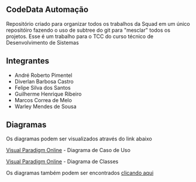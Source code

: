 ## CodeData Automação
Repositório criado para organizar todos os trabalhos da Squad em um único repositóiro fazendo o uso de subtree do git para "mesclar" todos os projetos. Esse é um trabalho para o TCC do curso técnico de Desenvolvimento de Sistemas

## Integrantes
- André Roberto Pimentel
- Diverlan Barbosa Castro
- Felipe Silva dos Santos
- Guilherme Henrique Ribeiro
- Marcos Correa de Melo
- Warley Mendes de Sousa

## Diagramas
Os diagramas podem ser visualizados através do link abaixo

[Visual Paradigm Online](https://online.visual-paradigm.com/w/ayskklzk/diagrams/?lightbox=1&highlight=0000ff&edit=https%3A%2F%2Fonline.visual-paradigm.com%2Fw%2Fayskklzk%2Fdiagrams%2F%23G1lzv4ycAlBiEoVMuPXPOHMJC9t1GsGllu&editBlankUrl=https%3A%2F%2Fonline.visual-paradigm.com%2Fapp%2Fdiagrams%2F%23diagram%3Aproj%3D0%26vpov%3D16.3%26vpob%3D20220410%26client%3D1%26edit%3D_blank&layers=1&nav=1&vpov=16.3&vpob=20220410#G1lzv4ycAlBiEoVMuPXPOHMJC9t1GsGllu) - Diagrama de Caso de Uso

[Visual Paradigm Online](https://online.visual-paradigm.com/w/ayskklzk/diagrams/?lightbox=1&highlight=0000ff&edit=https%3A%2F%2Fonline.visual-paradigm.com%2Fw%2Fayskklzk%2Fdiagrams%2F%23G1TlFCYQLJcqjZAOsdTsnKNhf2OU4dXRij&editBlankUrl=https%3A%2F%2Fonline.visual-paradigm.com%2Fapp%2Fdiagrams%2F%23diagram%3Aproj%3D0%26vpov%3D16.3%26vpob%3D20220410%26client%3D1%26edit%3D_blank&layers=1&nav=1&vpov=16.3&vpob=20220410#G1TlFCYQLJcqjZAOsdTsnKNhf2OU4dXRij) - Diagrama de Classes

Os diagramas também podem ser encontrados [clicando aqui](/Documentação/Diagramas)
